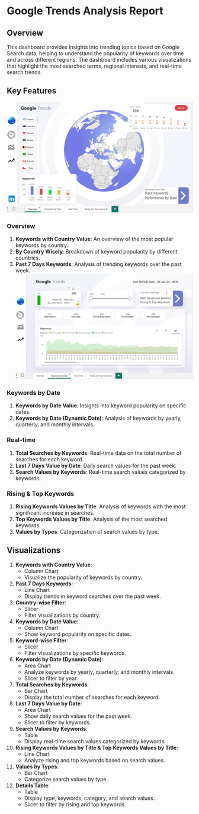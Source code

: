 # Google Trends Analysis Report

## Overview
This dashboard provides insights into trending topics based on Google Search data, helping to understand the popularity of keywords over time and across different regions. The dashboard includes various visualizations that highlight the most searched terms, regional interests, and real-time search trends.

## Key Features
![Image Description](https://github.com/Bharat74309/Google-Trends-Dashboard/blob/bec3d78dba915960447ea876e1e49f3649686d8d/Screenshot%202024-07-14%20193920.png)
### Overview
1. **Keywords with Country Value**: An overview of the most popular keywords by country.
2. **By Country Wisely**: Breakdown of keyword popularity by different countries.
3. **Past 7 Days Keywords**: Analysis of trending keywords over the past week.![Image Description](https://github.com/Bharat74309/Google-Trends-Dashboard/blob/704ca93fca318ad7d12f6ca47f2e2cd76a444a18/Screenshot%202024-07-14%20193935.png)
### Keywords by Date
1. **Keywords by Date Value**: Insights into keyword popularity on specific dates.
2. **Keywords by Date (Dynamic Date)**: Analysis of keywords by yearly, quarterly, and monthly intervals.

### Real-time
1. **Total Searches by Keywords**: Real-time data on the total number of searches for each keyword.
2. **Last 7 Days Value by Date**: Daily search values for the past week.
3. **Search Values by Keywords**: Real-time search values categorized by keywords.

### Rising & Top Keywords
1. **Rising Keywords Values by Title**: Analysis of keywords with the most significant increase in searches.
2. **Top Keywords Values by Title**: Analysis of the most searched keywords.
3. **Values by Types**: Categorization of search values by type.

## Visualizations
1. **Keywords with Country Value**: 
   - Column Chart
   - Visualize the popularity of keywords by country.
2. **Past 7 Days Keywords**:
   - Line Chart
   - Display trends in keyword searches over the past week.
3. **Country-wise Filter**:
   - Slicer
   - Filter visualizations by country.
4. **Keywords by Date Value**:
   - Column Chart
   - Show keyword popularity on specific dates.
5. **Keyword-wise Filter**:
   - Slicer
   - Filter visualizations by specific keywords.
6. **Keywords by Date (Dynamic Date)**:
   - Area Chart
   - Analyze keywords by yearly, quarterly, and monthly intervals.
   - Slicer to filter by year.
7. **Total Searches by Keywords**:
   - Bar Chart
   - Display the total number of searches for each keyword.
8. **Last 7 Days Value by Date**:
   - Area Chart
   - Show daily search values for the past week.
   - Slicer to filter by keywords.
9. **Search Values by Keywords**:
   - Table
   - Display real-time search values categorized by keywords.
10. **Rising Keywords Values by Title & Top Keywords Values by Title**:
    - Line Chart
    - Analyze rising and top keywords based on search values.
11. **Values by Types**:
    - Bar Chart
    - Categorize search values by type.
12. **Details Table**:
    - Table
    - Display type, keywords, category, and search values.
    - Slicer to filter by rising and top keywords.

